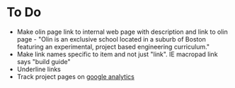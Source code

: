 # To Do
* Make olin page link to internal web page with description and link to olin page - "Olin is an exclusive school located in a suburb of Boston featuring an experimental, project based engineering curriculum."
* Make link names specific to item and not just "link". IE macropad link says "build guide"
* Underline links
* Track project pages on [google analytics](https://desiredpersona.com/google-analytics-jekyll/)

